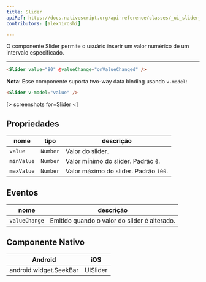```yaml
---
title: Slider
apiRef: https://docs.nativescript.org/api-reference/classes/_ui_slider_.slider
contributors: [alexhiroshi]

---
```


O componente Slider permite o usuário inserir um valor numérico de um intervalo especificado.

---

```html
<Slider value="80" @valueChange="onValueChanged" />
```

**Nota**: Esse componente suporta two-way data binding usando `v-model`:

```html
<Slider v-model="value" />
```

[> screenshots for=Slider <]

## Propriedades

| nome | tipo | descrição |
|------|------|-------------|
| `value` | `Number` | Valor do slider.
| `minValue` | `Number` | Valor mínimo do slider. Padrão `0`.
| `maxValue` | `Number` | Valor máximo do slider. Padrão `100`.

## Eventos

| nome | descrição |
|------|-------------|
| `valueChange`| Emitido quando o valor do slider é alterado.

## Componente Nativo

| Android | iOS |
|---------|-----|
| android.widget.SeekBar | UISlider
